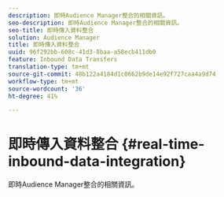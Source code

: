 ```yaml
---
description: 即時Audience Manager整合的相關資訊。
seo-description: 即時Audience Manager整合的相關資訊。
seo-title: 即時傳入資料整合
solution: Audience Manager
title: 即時傳入資料整合
uuid: 96f292bb-608c-41d3-8baa-a58ecb411db0
feature: Inbound Data Transfers
translation-type: tm+mt
source-git-commit: 48b122a4184d1c0662b9de14e92f727caa4a9d74
workflow-type: tm+mt
source-wordcount: '36'
ht-degree: 41%

---
```



# 即時傳入資料整合 {#real-time-inbound-data-integration}

即時Audience Manager整合的相關資訊。

<!-- c_rt_data_int.xml -->